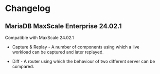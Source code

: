 # Changelog

## MariaDB MaxScale Enterprise 24.02.1

Compatible with MaxScale 24.02.1

* Capture & Replay - A number of components using which a live workload
  can be captured and later replayed.

* Diff - A router using which the behaviour of two different server can
  be compared.
